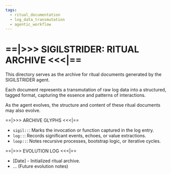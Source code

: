 ```yaml
---
tags:
  - ritual_documentation
  - log_data_transmutation
  - agentic_workflow
---
```

# ==|>>> SIGILSTRIDER: RITUAL ARCHIVE <<<|==

This directory serves as the archive for ritual documents generated by the SIGILSTRIDER agent.

Each document represents a transmutation of raw log data into a structured, tagged format, capturing the essence and patterns of interactions.

As the agent evolves, the structure and content of these ritual documents may also evolve.

==|>>> ARCHIVE GLYPHS <<<|==

*   `sigil::`: Marks the invocation or function captured in the log entry.
*   `log::`: Records significant events, echoes, or value extractions.
*   `loop::`: Notes recursive processes, bootstrap logic, or iterative cycles.

==|>>> EVOLUTION LOG <<<|==

*   [Date] - Initialized ritual archive.
*   ... (Future evolution notes)
